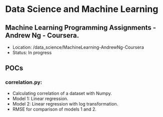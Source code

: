 # Data Science and Machine Learning

## Machine Learning Programming Assignments - Andrew Ng - Coursera.
- Location: /data_science/MachineLearning-AndrewNg-Coursera
- Status: In progress

## POCs

### correlation.py:
- Calculating correlation of a dataset with Numpy.
- Model 1: Linear regression.
- Model 2: Linear regression with log transformation.
- RMSE for comparison of models 1 and 2.